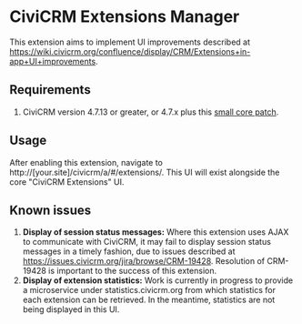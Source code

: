 # CiviCRM Extensions Manager

This extension aims to implement UI improvements described at
<https://wiki.civicrm.org/confluence/display/CRM/Extensions+in-app+UI+improvements>.


## Requirements
1. CiviCRM version 4.7.13 or greater, or 4.7.x plus this [small core patch](https://github.com/civicrm/civicrm-core/pull/9141).

## Usage
After enabling this extension, navigate to http://[your.site]/civicrm/a/#/extensions/.
This UI will exist alongside the core "CiviCRM Extensions" UI.

## Known issues
1. **Display of session status messages:**  Where this extension uses AJAX to
communicate with CiviCRM, it may fail to display session status messages in a
timely fashion, due to issues described at
<https://issues.civicrm.org/jira/browse/CRM-19428>. Resolution of CRM-19428 is
important to the success of this extension.
2. **Display of extension statistics:**  Work is currently in progress to provide
a microservice under statistics.civicrm.org from which statistics for each
extension can be retrieved. In the meantime, statistics are not being displayed
in this UI.
